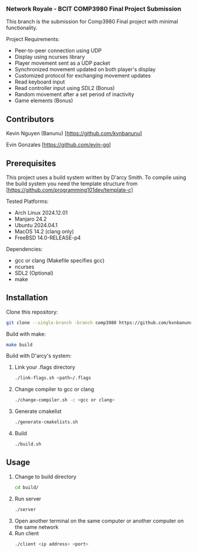 ### Network Royale - BCIT COMP3980 Final Project Submission

This branch is the submission for Comp3980 Final project with minimal functionality.

Project Requirements:
- Peer-to-peer connection using UDP
- Display using ncurses library
- Player movement sent as a UDP packet
- Synchronized movement updated on both player's display
- Customized protocol for exchanging movement updates
- Read keyboard input
- Read controller input using SDL2 (Bonus)
- Random movement after a set period of inactivity
- Game elements (Bonus)

## Contributors

Kevin Nguyen (Banunu) [https://github.com/kvnbanunu]

Evin Gonzales [https://github.com/evin-gg]

## Prerequisites

This project uses a build system written by D'arcy Smith. To compile using the build system you need the template structure from [https://github.com/programming101dev/template-c]

Tested Platforms:
- Arch Linux 2024.12.01
- Manjaro 24.2
- Ubuntu 2024.04.1
- MacOS 14.2 (clang only)
- FreeBSD 14.0-RELEASE-p4

Dependencies:
- gcc or clang (Makefile specifies gcc)
- ncurses
- SDL2 (Optional)
- make

## Installation

Clone this repository:
```sh
git clone --single-branch -branch comp3980 https://github.com/kvnbanunu/networkroyale
```

Build with make:

```sh
make build
```

Build with D'arcy's system:

1. Link your .flags directory
   ```sh
   ./link-flags.sh <path>/.flags
   ```
2. Change compiler to gcc or clang
   ```sh
   ./change-compiler.sh -c <gcc or clang>
   ```
3. Generate cmakelist
   ```sh
   ./generate-cmakelists.sh
   ```
4. Build
   ```sh
   ./build.sh
   ```

## Usage

1. Change to build directory
   ```sh
   cd build/
   ```
2. Run server
   ```sh
   ./server
   ```
3. Open another terminal on the same computer or another computer on the same network
4. Run client
   ```sh
   ./client <ip address> <port>
   ```
